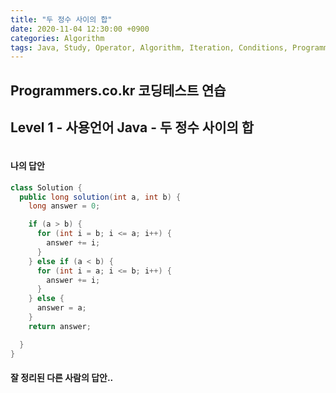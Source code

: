 ```yaml
---
title: "두 정수 사이의 합"
date: 2020-11-04 12:30:00 +0900
categories: Algorithm
tags: Java, Study, Operator, Algorithm, Iteration, Conditions, Programmers, Level_1
---
```

## Programmers.co.kr 코딩테스트 연습

## Level 1 - 사용언어 Java - 두 정수 사이의 합

![]()

#### 나의 답안
```java
class Solution {
  public long solution(int a, int b) {
    long answer = 0;

    if (a > b) {
      for (int i = b; i <= a; i++) {
        answer += i;
      }
    } else if (a < b) {
      for (int i = a; i <= b; i++) {
        answer += i;
      }
    } else {
      answer = a;
    }
    return answer;

  }
}
```

#### 잘 정리된 다른 사람의 답안..
```java

```
